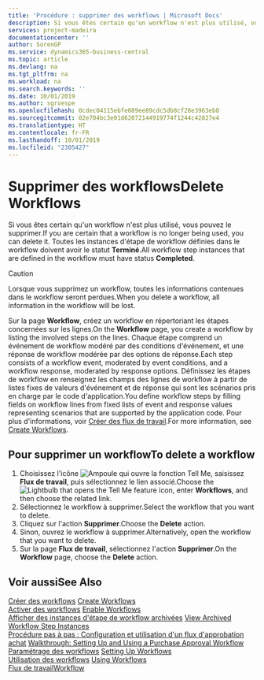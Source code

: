 ```yaml
---
title: 'Procédure : supprimer des workflows | Microsoft Docs'
description: Si vous êtes certain qu'un workflow n'est plus utilisé, vous pouvez le supprimer. Toutes les instances d'étape de workflow définies dans le workflow doivent avoir le statut **Terminé**.
services: project-madeira
documentationcenter: ''
author: SorenGP
ms.service: dynamics365-business-central
ms.topic: article
ms.devlang: na
ms.tgt_pltfrm: na
ms.workload: na
ms.search.keywords: ''
ms.date: 10/01/2019
ms.author: sgroespe
ms.openlocfilehash: 0cdec04115ebfe089ee89cdc5db8cf28e3963eb8
ms.sourcegitcommit: 02e704bc3e01d62072144919774f1244c42827e4
ms.translationtype: HT
ms.contentlocale: fr-FR
ms.lasthandoff: 10/01/2019
ms.locfileid: "2305427"
---
```

# <a name="delete-workflows"></a><span data-ttu-id="eae47-104">Supprimer des workflows</span><span class="sxs-lookup"><span data-stu-id="eae47-104">Delete Workflows</span></span>
<span data-ttu-id="eae47-105">Si vous êtes certain qu'un workflow n'est plus utilisé, vous pouvez le supprimer.</span><span class="sxs-lookup"><span data-stu-id="eae47-105">If you are certain that a workflow is no longer being used, you can delete it.</span></span> <span data-ttu-id="eae47-106">Toutes les instances d'étape de workflow définies dans le workflow doivent avoir le statut **Terminé**.</span><span class="sxs-lookup"><span data-stu-id="eae47-106">All workflow step instances that are defined in the workflow must have status **Completed**.</span></span>  

> [!CAUTION]  
>  <span data-ttu-id="eae47-107">Lorsque vous supprimez un workflow, toutes les informations contenues dans le workflow seront perdues.</span><span class="sxs-lookup"><span data-stu-id="eae47-107">When you delete a workflow, all information in the workflow will be lost.</span></span>  

 <span data-ttu-id="eae47-108">Sur la page **Workflow**, créez un workflow en répertoriant les étapes concernées sur les lignes.</span><span class="sxs-lookup"><span data-stu-id="eae47-108">On the **Workflow** page, you create a workflow by listing the involved steps on the lines.</span></span> <span data-ttu-id="eae47-109">Chaque étape comprend un événement de workflow modéré par des conditions d'événement, et une réponse de workflow modérée par des options de réponse.</span><span class="sxs-lookup"><span data-stu-id="eae47-109">Each step consists of a workflow event, moderated by event conditions, and a workflow response, moderated by response options.</span></span> <span data-ttu-id="eae47-110">Définissez les étapes de workflow en renseignez les champs des lignes de workflow à partir de listes fixes de valeurs d'événement et de réponse qui sont les scénarios pris en charge par le code d'application.</span><span class="sxs-lookup"><span data-stu-id="eae47-110">You define workflow steps by filling fields on workflow lines from fixed lists of event and response values representing scenarios that are supported by the application code.</span></span> <span data-ttu-id="eae47-111">Pour plus d'informations, voir [Créer des flux de travail](across-how-to-create-workflows.md).</span><span class="sxs-lookup"><span data-stu-id="eae47-111">For more information, see [Create Workflows](across-how-to-create-workflows.md).</span></span>  

## <a name="to-delete-a-workflow"></a><span data-ttu-id="eae47-112">Pour supprimer un workflow</span><span class="sxs-lookup"><span data-stu-id="eae47-112">To delete a workflow</span></span>  
1.  <span data-ttu-id="eae47-113">Choisissez l'icône ![Ampoule qui ouvre la fonction Tell Me](media/ui-search/search_small.png "Dites-moi ce que vous voulez faire"), saisissez **Flux de travail**, puis sélectionnez le lien associé.</span><span class="sxs-lookup"><span data-stu-id="eae47-113">Choose the ![Lightbulb that opens the Tell Me feature](media/ui-search/search_small.png "Tell me what you want to do") icon, enter **Workflows**, and then choose the related link.</span></span>  
2.  <span data-ttu-id="eae47-114">Sélectionnez le workflow à supprimer.</span><span class="sxs-lookup"><span data-stu-id="eae47-114">Select the workflow that you want to delete.</span></span>  
3.  <span data-ttu-id="eae47-115">Cliquez sur l'action **Supprimer**.</span><span class="sxs-lookup"><span data-stu-id="eae47-115">Choose the **Delete** action.</span></span>  
4.  <span data-ttu-id="eae47-116">Sinon, ouvrez le workflow à supprimer.</span><span class="sxs-lookup"><span data-stu-id="eae47-116">Alternatively, open the workflow that you want to delete.</span></span>  
5.  <span data-ttu-id="eae47-117">Sur la page **Flux de travail**, sélectionnez l'action **Supprimer**.</span><span class="sxs-lookup"><span data-stu-id="eae47-117">On the **Workflow** page, choose the **Delete** action.</span></span>  

## <a name="see-also"></a><span data-ttu-id="eae47-118">Voir aussi</span><span class="sxs-lookup"><span data-stu-id="eae47-118">See Also</span></span>  
 <span data-ttu-id="eae47-119">[Créer des workflows](across-how-to-create-workflows.md) </span><span class="sxs-lookup"><span data-stu-id="eae47-119">[Create Workflows](across-how-to-create-workflows.md) </span></span>  
 <span data-ttu-id="eae47-120">[Activer des workflows](across-how-to-enable-workflows.md) </span><span class="sxs-lookup"><span data-stu-id="eae47-120">[Enable Workflows](across-how-to-enable-workflows.md) </span></span>  
 <span data-ttu-id="eae47-121">[Afficher des instances d'étape de workflow archivées](across-how-to-view-archived-workflow-step-instances.md) </span><span class="sxs-lookup"><span data-stu-id="eae47-121">[View Archived Workflow Step Instances](across-how-to-view-archived-workflow-step-instances.md) </span></span>  
 <span data-ttu-id="eae47-122">[Procédure pas à pas : Configuration et utilisation d'un flux d'approbation achat](walkthrough-setting-up-and-using-a-purchase-approval-workflow.md) </span><span class="sxs-lookup"><span data-stu-id="eae47-122">[Walkthrough: Setting Up and Using a Purchase Approval Workflow](walkthrough-setting-up-and-using-a-purchase-approval-workflow.md) </span></span>  
 <span data-ttu-id="eae47-123">[Paramétrage des workflows](across-set-up-workflows.md) </span><span class="sxs-lookup"><span data-stu-id="eae47-123">[Setting Up Workflows](across-set-up-workflows.md) </span></span>  
 <span data-ttu-id="eae47-124">[Utilisation des workflows](across-use-workflows.md) </span><span class="sxs-lookup"><span data-stu-id="eae47-124">[Using Workflows](across-use-workflows.md) </span></span>  
 [<span data-ttu-id="eae47-125">Flux de travail</span><span class="sxs-lookup"><span data-stu-id="eae47-125">Workflow</span></span>](across-workflow.md)   
